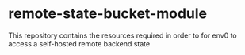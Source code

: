# remote-state-bucket-module
This repository contains the resources required in order to for env0 to access a self-hosted remote backend state
